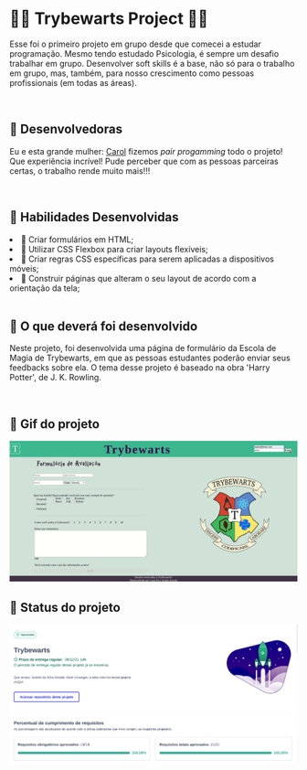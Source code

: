 # 🧙‍♀️ Trybewarts Project 🧙‍♀️

<p>Esse foi o primeiro projeto em grupo desde que comecei a estudar programação. Mesmo tendo estudado Psicologia, é sempre um desafio trabalhar em grupo. Desenvolver soft skills é a base, não só para o trabalho em grupo, mas, também, para nosso crescimento como pessoas profissionais (em todas as áreas).</p>

<br/>

## 🧹 Desenvolvedoras
<p>
Eu e esta grande mulher:  <a href="https://github.com/Carolyla">Carol</a> fizemos <em> pair progamming </em> todo o projeto! Que experiência incrível! Pude perceber que com as pessoas parceiras certas, o trabalho rende muito mais!!!
</p>

<br/>

## 🧹 Habilidades Desenvolvidas

<li>🎃  Criar formulários em HTML; </li>
<li>🎃  Utilizar CSS Flexbox para criar layouts flexíveis; </li>
<li>🎃 Criar regras CSS específicas para serem aplicadas a dispositivos móveis; </li>
<li>🎃 Construir páginas que alteram o seu layout de acordo com a orientação da tela; </li>

<br/>


## 🧹 O que deverá foi desenvolvido

Neste projeto, foi desenvolvida uma página de formulário da Escola de Magia de Trybewarts, em que as pessoas estudantes poderão enviar seus feedbacks sobre ela. O tema desse projeto é baseado na obra 'Harry Potter', de J. K. Rowling.

<br/>

## 🧹 Gif do projeto 
<img src="./images/trybewarts.gif"/>

<br/>

## 🧹 Status do projeto

<img src="./images/trybeWartsStatus.png"/>

<br/>  
